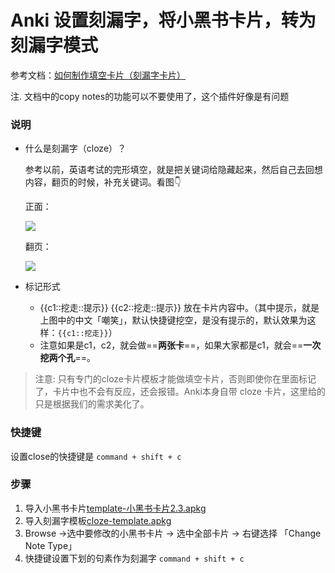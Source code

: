 # Anki 设置刻漏字，将小黑书卡片，转为刻漏字模式

参考文档：[如何制作填空卡片（刻漏字卡片）](https://github.com/Xeonilian/AnkiCard4LPC/blob/master/SOP/4.1_%E5%A6%82%E4%BD%95%E5%88%B6%E4%BD%9C%E5%88%BB%E6%BC%8F%E5%AD%97%E5%8D%A1%E7%89%87.md)

注. 文档中的copy notes的功能可以不要使用了，这个插件好像是有问题

### 说明

- 什么是刻漏字（cloze）？

  参考以前，英语考试的完形填空，就是把关键词给隐藏起来，然后自己去回想内容，翻页的时候，补充关键词。看图👇

  正面：

  <img src="http://cdn.baolinfang.com/img/20210112170700.png"/>

  翻页：

  <img src="http://cdn.baolinfang.com/img/20210112170745.png"/>

- 标记形式
  - {{c1::挖走::提示}} {{c2::挖走::提示}} 放在卡片内容中。（其中提示，就是上图中的中文「嘲笑」，默认快捷键挖空，是没有提示的，默认效果为这样：`{{c1::挖走}}`）
  - 注意如果是c1，c2，就会做==**两张卡**==，如果大家都是c1，就会==**一次挖两个孔**==。

> 注意: 只有专门的cloze卡片模板才能做填空卡片，否则即使你在里面标记了，卡片中也不会有反应，还会报错。Anki本身自带 cloze 卡片，这里给的只是根据我们的需求美化了。

### 快捷键

设置close的快捷键是 `command + shift + c`

### 步骤

1. 导入小黑书卡片[template-小黑书卡片2.3.apkg](https://www.jianguoyun.com/p/DSZI20YQs7qKCBjw79gD)
2. 导入刻漏字模板[cloze-template.apkg](https://www.jianguoyun.com/p/DTXCen8Qs7qKCBj879gD)
3. Browse →选中要修改的小黑书卡片 → 选中全部卡片 → 右键选择 「Change Note Type」
4. 快捷键设置下划的句素作为刻漏字 `command + shift + c`






